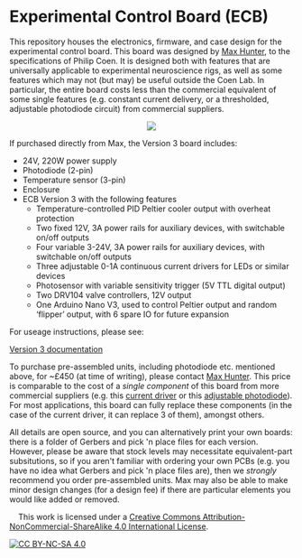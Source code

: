 # Experimental Control Board (ECB)
This repository houses the electronics, firmware, and case design for the experimental control board. This board was designed by [Max Hunter](https://maxhunter.me/), to the specifications of Philip Coen. It  is designed both with features that are universally applicable to experimental neuroscience rigs, as well as some features which may not (but may) be useful outside the Coen Lab. In particular, the entire board costs less than the commercial equivalent of some single features (e.g. constant current delivery, or a thresholded, adjustable photodiode circuit) from commercial suppliers.

<p align="center">
<img src="https://github.com/Coen-Lab/exp-control-board/assets/1191043/5419c5a1-e87f-4c7d-b258-bab9e3ddde43">
</p>

If purchased directly from Max, the Version 3 board includes:
- 24V, 220W power supply
- Photodiode (2-pin)
- Temperature sensor (3-pin)
- Enclosure
- ECB Version 3 with the following features
	- Temperature-controlled PID Peltier cooler output with overheat protection
	- Two fixed 12V, 3A power rails for auxiliary devices, with switchable on/off outputs
	- Four variable 3-24V, 3A power rails for auxiliary devices, with switchable on/off outputs
	- Three adjustable 0-1A continuous current drivers for LEDs or similar devices
	- Photosensor with variable sensitivity trigger (5V TTL digital output)
	- Two DRV104 valve controllers, 12V output
	- One Arduino Nano V3, used to control Peltier output and random ‘flipper’ output, with 6 spare IO for future expansion

For useage instructions, please see:

[Version 3 documentation](Version3/Docs/INSTRUCTIONS.md)

To purchase pre-assembled units, including photodiode etc. mentioned above, for ~£450 (at time of writing), please contact [Max Hunter](https://maxhunter.me/). This price is comparable to the cost of a _single component_ of this board from more commercial suppliers (e.g. this [current driver](https://www.thorlabs.com/thorproduct.cfm?partnumber=LEDD1B) or this [adjustable photodiode](https://www.thorlabs.com/thorproduct.cfm?partnumber=PDA8A2)). For most applications, this board can fully replace these components (in the case of the current driver, it can replace 3 of them), amongst others.

All details are open source, and you can alternatively print your own boards: there is a folder of Gerbers and pick 'n place files for each version. However, please be aware that stock levels may necessitate equivalent-part subsitutions, so if you aren't familiar with ordering your own PCBs (e.g. you have no idea what Gerbers and pick 'n place files are), then we _strongly_ recommend you order pre-assembled units. Max may also be able to make minor design changes (for a design fee) if there are particular elements you would like added or removed.

&nbsp;
&nbsp;
This work is licensed under a
[Creative Commons Attribution-NonCommercial-ShareAlike 4.0 International License][cc-by-nc-sa].

[![CC BY-NC-SA 4.0][cc-by-nc-sa-image]][cc-by-nc-sa]

[cc-by-nc-sa]: http://creativecommons.org/licenses/by-nc-sa/4.0/
[cc-by-nc-sa-image]: https://licensebuttons.net/l/by-nc-sa/4.0/88x31.png
[cc-by-nc-sa-shield]: https://img.shields.io/badge/License-CC%20BY--NC--SA%204.0-lightgrey.svg
